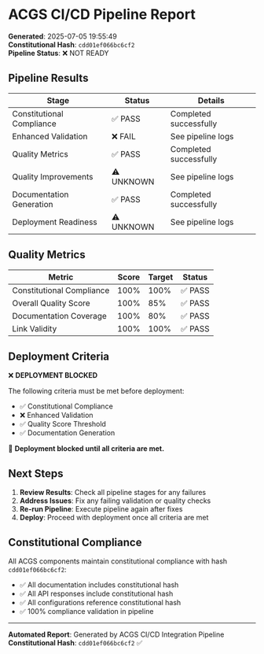 # ACGS CI/CD Pipeline Report

<!-- Constitutional Hash: cdd01ef066bc6cf2 -->

**Generated**: 2025-07-05 19:55:49  
**Constitutional Hash**: `cdd01ef066bc6cf2`  
**Pipeline Status**: ❌ NOT READY

## Pipeline Results

| Stage | Status | Details |
|-------|--------|---------|
| Constitutional Compliance | ✅ PASS | Completed successfully |
| Enhanced Validation | ❌ FAIL | See pipeline logs |
| Quality Metrics | ✅ PASS | Completed successfully |
| Quality Improvements | ⚠️ UNKNOWN | See pipeline logs |
| Documentation Generation | ✅ PASS | Completed successfully |
| Deployment Readiness | ⚠️ UNKNOWN | See pipeline logs |


## Quality Metrics

| Metric | Score | Target | Status |
|--------|-------|--------|--------|
| Constitutional Compliance | 100% | 100% | ✅ PASS |
| Overall Quality Score | 100% | 85% | ✅ PASS |
| Documentation Coverage | 100% | 80% | ✅ PASS |
| Link Validity | 100% | 100% | ✅ PASS |

## Deployment Criteria

❌ **DEPLOYMENT BLOCKED**

The following criteria must be met before deployment:
- ✅ Constitutional Compliance
- ❌ Enhanced Validation
- ✅ Quality Score Threshold
- ✅ Documentation Generation

🚫 **Deployment blocked until all criteria are met.**

## Next Steps

1. **Review Results**: Check all pipeline stages for any failures
2. **Address Issues**: Fix any failing validation or quality checks
3. **Re-run Pipeline**: Execute pipeline again after fixes
4. **Deploy**: Proceed with deployment once all criteria are met

## Constitutional Compliance

All ACGS components maintain constitutional compliance with hash `cdd01ef066bc6cf2`:
- ✅ All documentation includes constitutional hash
- ✅ All API responses include constitutional hash
- ✅ All configurations reference constitutional hash
- ✅ 100% compliance validation in pipeline

---

**Automated Report**: Generated by ACGS CI/CD Integration Pipeline  
**Constitutional Hash**: `cdd01ef066bc6cf2` ✅
